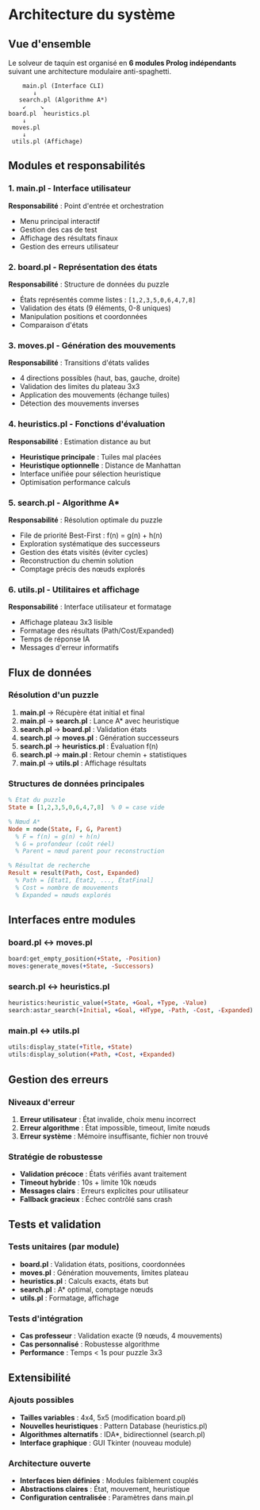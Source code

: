 # Architecture du système

## Vue d'ensemble

Le solveur de taquin est organisé en **6 modules Prolog indépendants** suivant une architecture modulaire anti-spaghetti.

```
    main.pl (Interface CLI)
       ↓
   search.pl (Algorithme A*)
    ↙    ↘
board.pl  heuristics.pl
    ↓
 moves.pl
    ↓
 utils.pl (Affichage)
```

## Modules et responsabilités

### 1. **main.pl** - Interface utilisateur
**Responsabilité** : Point d'entrée et orchestration
- Menu principal interactif
- Gestion des cas de test
- Affichage des résultats finaux
- Gestion des erreurs utilisateur

### 2. **board.pl** - Représentation des états
**Responsabilité** : Structure de données du puzzle
- États représentés comme listes : `[1,2,3,5,0,6,4,7,8]`
- Validation des états (9 éléments, 0-8 uniques)
- Manipulation positions et coordonnées
- Comparaison d'états

### 3. **moves.pl** - Génération des mouvements
**Responsabilité** : Transitions d'états valides
- 4 directions possibles (haut, bas, gauche, droite)
- Validation des limites du plateau 3x3
- Application des mouvements (échange tuiles)
- Détection des mouvements inverses

### 4. **heuristics.pl** - Fonctions d'évaluation
**Responsabilité** : Estimation distance au but
- **Heuristique principale** : Tuiles mal placées
- **Heuristique optionnelle** : Distance de Manhattan
- Interface unifiée pour sélection heuristique
- Optimisation performance calculs

### 5. **search.pl** - Algorithme A*
**Responsabilité** : Résolution optimale du puzzle
- File de priorité Best-First : f(n) = g(n) + h(n)
- Exploration systématique des successeurs
- Gestion des états visités (éviter cycles)
- Reconstruction du chemin solution
- Comptage précis des nœuds explorés

### 6. **utils.pl** - Utilitaires et affichage
**Responsabilité** : Interface utilisateur et formatage
- Affichage plateau 3x3 lisible
- Formatage des résultats (Path/Cost/Expanded)
- Temps de réponse IA
- Messages d'erreur informatifs

## Flux de données

### Résolution d'un puzzle
1. **main.pl** → Récupère état initial et final
2. **main.pl** → **search.pl** : Lance A* avec heuristique
3. **search.pl** → **board.pl** : Validation états
4. **search.pl** → **moves.pl** : Génération successeurs
5. **search.pl** → **heuristics.pl** : Évaluation f(n)
6. **search.pl** → **main.pl** : Retour chemin + statistiques
7. **main.pl** → **utils.pl** : Affichage résultats

### Structures de données principales

```prolog
% État du puzzle
State = [1,2,3,5,0,6,4,7,8]  % 0 = case vide

% Nœud A*
Node = node(State, F, G, Parent)
  % F = f(n) = g(n) + h(n)
  % G = profondeur (coût réel)
  % Parent = nœud parent pour reconstruction

% Résultat de recherche
Result = result(Path, Cost, Expanded)
  % Path = [État1, État2, ..., ÉtatFinal]
  % Cost = nombre de mouvements
  % Expanded = nœuds explorés
```

## Interfaces entre modules

### board.pl ↔ moves.pl
```prolog
board:get_empty_position(+State, -Position)
moves:generate_moves(+State, -Successors)
```

### search.pl ↔ heuristics.pl  
```prolog
heuristics:heuristic_value(+State, +Goal, +Type, -Value)
search:astar_search(+Initial, +Goal, +HType, -Path, -Cost, -Expanded)
```

### main.pl ↔ utils.pl
```prolog
utils:display_state(+Title, +State)
utils:display_solution(+Path, +Cost, +Expanded)
```

## Gestion des erreurs

### Niveaux d'erreur
1. **Erreur utilisateur** : État invalide, choix menu incorrect
2. **Erreur algorithme** : État impossible, timeout, limite nœuds
3. **Erreur système** : Mémoire insuffisante, fichier non trouvé

### Stratégie de robustesse
- **Validation précoce** : États vérifiés avant traitement
- **Timeout hybride** : 10s + limite 10k nœuds
- **Messages clairs** : Erreurs explicites pour utilisateur
- **Fallback gracieux** : Échec contrôlé sans crash

## Tests et validation

### Tests unitaires (par module)
- **board.pl** : Validation états, positions, coordonnées
- **moves.pl** : Génération mouvements, limites plateau
- **heuristics.pl** : Calculs exacts, états but
- **search.pl** : A* optimal, comptage nœuds
- **utils.pl** : Formatage, affichage

### Tests d'intégration
- **Cas professeur** : Validation exacte (9 nœuds, 4 mouvements)
- **Cas personnalisé** : Robustesse algorithme
- **Performance** : Temps < 1s pour puzzle 3x3

## Extensibilité

### Ajouts possibles
- **Tailles variables** : 4x4, 5x5 (modification board.pl)
- **Nouvelles heuristiques** : Pattern Database (heuristics.pl)  
- **Algorithmes alternatifs** : IDA*, bidirectionnel (search.pl)
- **Interface graphique** : GUI Tkinter (nouveau module)

### Architecture ouverte
- **Interfaces bien définies** : Modules faiblement couplés
- **Abstractions claires** : État, mouvement, heuristique
- **Configuration centralisée** : Paramètres dans main.pl